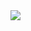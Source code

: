 <a href="https://dotfyle.com/plugins/{avizyt}/{avizyt-nvim}">
  <img src="https://dotfyle.com/plugins/{avizyt}/{avizyt-nvim}/shield" />
</a>
